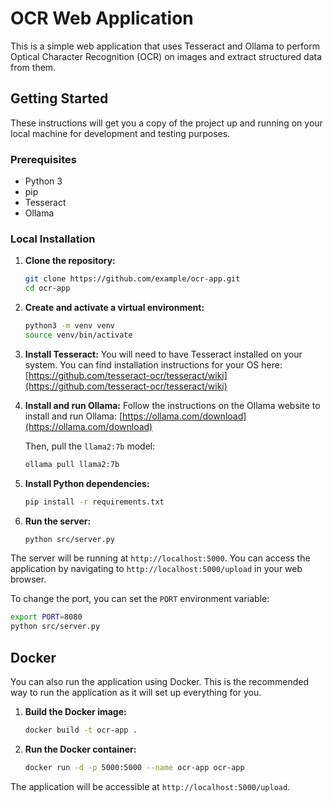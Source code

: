 # OCR Web Application

This is a simple web application that uses Tesseract and Ollama to perform Optical Character Recognition (OCR) on images and extract structured data from them.

## Getting Started

These instructions will get you a copy of the project up and running on your local machine for development and testing purposes.

### Prerequisites

* Python 3
* pip
* Tesseract
* Ollama

### Local Installation

1. **Clone the repository:**
   ```bash
   git clone https://github.com/example/ocr-app.git
   cd ocr-app
   ```

2. **Create and activate a virtual environment:**
   ```bash
   python3 -m venv venv
   source venv/bin/activate
   ```

3. **Install Tesseract:**
   You will need to have Tesseract installed on your system. You can find installation instructions for your OS here: [https://github.com/tesseract-ocr/tesseract/wiki](https://github.com/tesseract-ocr/tesseract/wiki)

4. **Install and run Ollama:**
   Follow the instructions on the Ollama website to install and run Ollama: [https://ollama.com/download](https://ollama.com/download)

   Then, pull the `llama2:7b` model:
   ```bash
   ollama pull llama2:7b
   ```

5. **Install Python dependencies:**
   ```bash
   pip install -r requirements.txt
   ```

6. **Run the server:**
   ```bash
   python src/server.py
   ```

The server will be running at `http://localhost:5000`. You can access the application by navigating to `http://localhost:5000/upload` in your web browser.

To change the port, you can set the `PORT` environment variable:
```bash
export PORT=8080
python src/server.py
```

## Docker

You can also run the application using Docker. This is the recommended way to run the application as it will set up everything for you.

1. **Build the Docker image:**
   ```bash
   docker build -t ocr-app .
   ```

2. **Run the Docker container:**
   ```bash
   docker run -d -p 5000:5000 --name ocr-app ocr-app
   ```

The application will be accessible at `http://localhost:5000/upload`.
